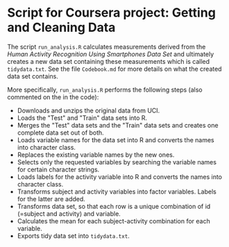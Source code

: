 # Script for Coursera project: Getting and Cleaning Data 

The script `run_analysis.R` calculates measurements derived from the *Human Activity Recognition Using Smartphones Data Set* and ultimately creates a new data set containing these measurements which is called `tidydata.txt`. See the file `Codebook.md` for more details on what the created data set contains. 

More specifically, `run_analysis.R` performs the following steps (also commented on the in the code): 

* Downloads and unzips the original data from UCI. 
* Loads the "Test" and "Train" data sets into R.
* Merges the "Test" data sets and the "Train" data sets and creates one complete data set out of both. 
* Loads variable names for the data set into R and converts the names into character class. 
* Replaces the existing variable names by the new ones. 
* Selects only the requested variables by searching the variable names for certain character strings. 
* Loads labels for the activity variable into R and converts the names into character class. 
* Transforms subject and activity variables into factor variables. Labels for the latter are added.
* Transforms data set, so that each row is a unique combination of id (=subject and activity) and variable.
* Calculates the mean for each subject-activity combination for each variable. 
* Exports tidy data set into `tidydata.txt`. 


